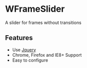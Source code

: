 # WFrameSlider
A slider for frames without transitions

## Features

* Use [Jquery](https://github.com/jquery/jquery)
* Chrome, Firefox and IE8+ Support
* Easy to configure